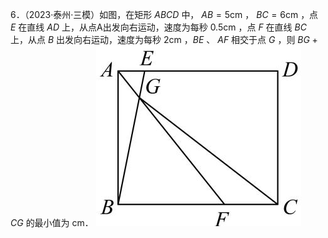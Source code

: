 6．（2023·泰州·三模）如图，在矩形 $A B C D$ 中， $A B = 5 \mathrm { c m }$ ， $B C = 6 \mathrm { c m }$ ，点 $E$ 在直线 $A D$ 上，从点A出发向右运动，速度为每秒 $0 . 5 \mathrm { c m }$ ，点 $F$ 在直线 $B C$ 上，从点 $B$ 出发向右运动，速度为每秒 $2 \mathrm { c m }$ ，$B E$ 、 $A F$ 相交于点 $G$ ，则 $B G + C G$ 的最小值为 cm．
![](<../../qs_image_DB/专题2-1__将军饮马等8类常见最值问题（解析版）/21b3a38c70caac258a617055b6e2ead5a4313cd85c943dd2ed647e53e731d1a7.jpg>)
